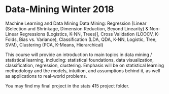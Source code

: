 # Data-Mining Winter 2018
Machine Learning and Data Mining
Data Mining: Regression [Linear (Selection and Shrinkage, Dimension Reduction, Beyond Linearity) & Non-Linear Regressions (Logistics, K-NN, Trees)], Cross Validation (LOOCV, K-Folds, Bias vs. Variance), Classification (LDA, QDA, K-NN, Logistic, Tree, SVM), Clustering (PCA, K-Means, Hierarchical)

This course will provide an introduction to main topics in data mining / statistical learning, including: statistical foundations, data visualization, classification, regression, clustering. Emphasis will be on statistical learning methodology and the models, intuition, and assumptions behind it, as well as applications to real-world problems.

You may find my final project in the stats 415 project folder.
